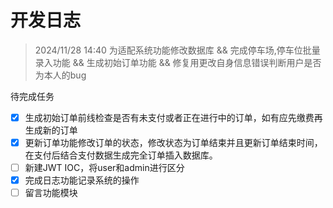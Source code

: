 # 开发日志

> 2024/11/28 14:40    为适配系统功能修改数据库    &&  完成停车场,停车位批量录入功能 &&  生成初始订单功能    &&  修复用更改自身信息错误判断用户是否为本人的bug

待完成任务
- [x] 生成初始订单前线检查是否有未支付或者正在进行中的订单，如有应先缴费再生成新的订单
- [x] 更新订单功能修改订单的状态，修改状态为订单结束并且更新订单结束时间，在支付后结合支付数据生成完全订单插入数据库。
- [ ] 新建JWT IOC，将user和admin进行区分
- [x] 完成日志功能记录系统的操作
- [ ] 留言功能模块
